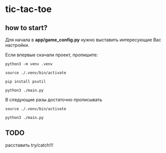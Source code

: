 # tic-tac-toe 

## how to start?

Для начала в **app/game_config.py** нужно выставить интересующие Вас настройки.

Если впервые скачали проект, пропишите:

```shell
python3 -m venv .venv  
```

```shell
source ./.venv/bin/activate
```

```shell
pip install psutil
```

```shell
python3 ./main.py
```

В следующие разы достаточно прописывать
```shell
source ./.venv/bin/activate
```

```shell
python3 ./main.py
```


## TODO

расставить try/catch!!!